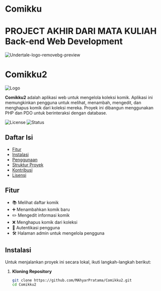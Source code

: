 # Comikku
# PROJECT AKHIR DARI MATA KULIAH Back-end Web Development	

![Undertale-logo-removebg-preview](https://github.com/MAhyarPratama/Comikku2/assets/147960017/aaefe418-7ef6-4636-a132-209bfce73353)

# Comikku2

![Logo](https://via.placeholder.com/150)

**Comikku2** adalah aplikasi web untuk mengelola koleksi komik. Aplikasi ini memungkinkan pengguna untuk melihat, menambah, mengedit, dan menghapus komik dari koleksi mereka. Proyek ini dibangun menggunakan PHP dan PDO untuk berinteraksi dengan database.

![License](https://img.shields.io/badge/license-MIT-blue.svg)
![Status](https://img.shields.io/badge/status-active-green.svg)

## Daftar Isi

- [Fitur](#fitur)
- [Instalasi](#instalasi)
- [Penggunaan](#penggunaan)
- [Struktur Proyek](#struktur-proyek)
- [Kontribusi](#kontribusi)
- [Lisensi](#lisensi)

## Fitur

- 📚 Melihat daftar komik
- ➕ Menambahkan komik baru
- ✏️ Mengedit informasi komik
- ❌ Menghapus komik dari koleksi
- 🔐 Autentikasi pengguna
- 🛠️ Halaman admin untuk mengelola pengguna

## Instalasi

Untuk menjalankan proyek ini secara lokal, ikuti langkah-langkah berikut:

1. **Kloning Repository**

   ```bash
   git clone https://github.com/MAhyarPratama/Comikku2.git
   cd Comikku2

